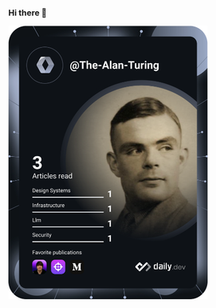 ### Hi there 👋

<!--
**The-Alan-Turing/The-Alan-Turing** is a ✨ _special_ ✨ repository because its `README.md` (this file) appears on your GitHub profile.

Here are some ideas to get you started:

- 🔭 I’m currently working on ...
- 🌱 I’m currently learning ...
- 👯 I’m looking to collaborate on ...
- 🤔 I’m looking for help with ...
- 💬 Ask me about ...
- 📫 How to reach me: ...
- 😄 Pronouns: ...
- ⚡ Fun fact: ...
-->

<a href="https://app.daily.dev/The-Alan-Turing"><img src="https://github.com/The-Alan-Turing/The-Alan-Turing/blob/main/devcard.svg" width="400" alt="AlanT's Dev Card"/></a>
